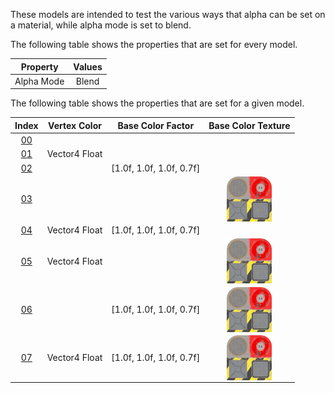 These models are intended to test the various ways that alpha can be set on a material, while alpha mode is set to blend.  

The following table shows the properties that are set for every model.  


Property | **Values**
:---: | :---:
Alpha Mode | Blend


The following table shows the properties that are set for a given model.  


Index | Vertex Color | Base Color Factor | Base Color Texture
:---: | :---: | :---: | :---:
[00](./Material_AlphaBlend_00.gltf) |   |   |  
[01](./Material_AlphaBlend_01.gltf) | Vector4 Float |   |  
[02](./Material_AlphaBlend_02.gltf) |   | [1.0f,&nbsp;1.0f,&nbsp;1.0f,&nbsp;0.7f] |  
[03](./Material_AlphaBlend_03.gltf) |   |   | <img src="./Textures\BaseColor_Plane.png" height="72" width="72" align="middle">
[04](./Material_AlphaBlend_04.gltf) | Vector4 Float | [1.0f,&nbsp;1.0f,&nbsp;1.0f,&nbsp;0.7f] |  
[05](./Material_AlphaBlend_05.gltf) | Vector4 Float |   | <img src="./Textures\BaseColor_Plane.png" height="72" width="72" align="middle">
[06](./Material_AlphaBlend_06.gltf) |   | [1.0f,&nbsp;1.0f,&nbsp;1.0f,&nbsp;0.7f] | <img src="./Textures\BaseColor_Plane.png" height="72" width="72" align="middle">
[07](./Material_AlphaBlend_07.gltf) | Vector4 Float | [1.0f,&nbsp;1.0f,&nbsp;1.0f,&nbsp;0.7f] | <img src="./Textures\BaseColor_Plane.png" height="72" width="72" align="middle">
 

